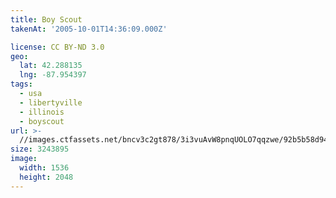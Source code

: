 ```yaml
---
title: Boy Scout
takenAt: '2005-10-01T14:36:09.000Z'

license: CC BY-ND 3.0
geo:
  lat: 42.288135
  lng: -87.954397
tags:
  - usa
  - libertyville
  - illinois
  - boyscout
url: >-
  //images.ctfassets.net/bncv3c2gt878/3i3vuAvW8pnqUOLO7qqzwe/92b5b58d94ec47ae51689d8307f7c433/boy-scout_4325629104_o
size: 3243895
image:
  width: 1536
  height: 2048
---
```

